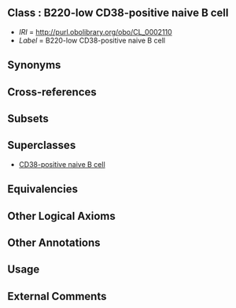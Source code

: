 
## Class : B220-low CD38-positive naive B cell

 * *IRI* = http://purl.obolibrary.org/obo/CL_0002110
 * *Label* = B220-low CD38-positive naive B cell

## Synonyms


## Cross-references


## Subsets


## Superclasses

 * [CD38-positive naive B cell](../../CL/01/CL_0002101.md)

## Equivalencies


## Other Logical Axioms


## Other Annotations


## Usage


## External Comments

